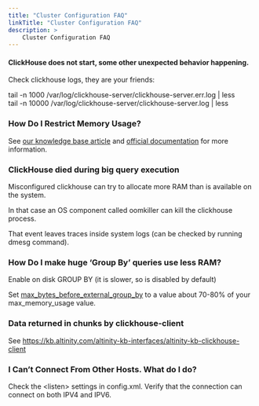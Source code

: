 ```yaml
---
title: "Cluster Configuration FAQ"
linkTitle: "Cluster Configuration FAQ"
description: >
    Cluster Configuration FAQ
---
```


#### ClickHouse does not start, some other unexpected behavior happening.

Check clickhouse logs, they are your friends:  
  
tail -n 1000 /var/log/clickhouse-server/clickhouse-server.err.log \| less  
tail -n 10000 /var/log/clickhouse-server/clickhouse-server.log \| less

### How Do I Restrict Memory Usage?

See [our knowledge base article](https://kb.altinity.com/altinity-kb-setup-and-maintenance/altinity-kb-memory-configuration-settings)  and [official documentation](https://clickhouse.tech/docs/en/operations/settings/query-complexity/#settings_max_memory_usage) for more information.

### ClickHouse died during big query execution

Misconfigured clickhouse can try to allocate more RAM than is available on the system. 

In that case an OS component called oomkiller can kill the clickhouse process. 

That event leaves traces inside system logs \(can be checked by running dmesg command\). 

### How Do I make huge ‘Group By’ queries use less RAM?

Enable on disk GROUP BY \(it is slower, so is disabled by default\)

Set [max\_bytes\_before\_external\_group\_by](https://clickhouse.tech/docs/en/operations/settings/query-complexity/#settings-max_bytes_before_external_group_by) to a value about 70-80% of your max\_memory\_usage value.

### Data returned in chunks by clickhouse-client 

See https://kb.altinity.com/altinity-kb-interfaces/altinity-kb-clickhouse-client

### I Can’t Connect From Other Hosts.  What do I do?

Check the &lt;listen&gt; settings in config.xml. Verify that the connection can connect on both IPV4 and IPV6.

